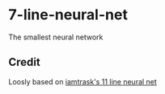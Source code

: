 # 7-line-neural-net
The smallest neural network

## Credit
Loosly based on [iamtrask's 11 line neural net](http://iamtrask.github.io/2015/07/12/basic-python-network/)
